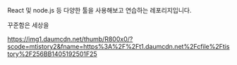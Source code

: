 React 및 node.js 등 다양한 툴을 사용해보고 연습하는 레포리지입니다.

꾸준함은 세상을 

https://img1.daumcdn.net/thumb/R800x0/?scode=mtistory2&fname=https%3A%2F%2Ft1.daumcdn.net%2Fcfile%2Ftistory%2F256BB1405192501F25

